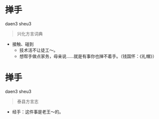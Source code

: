 # 掸手
daen3 sheu3
> 兴化方言词典
- 接触、碰到
  - 技术活不让徒工～。
  - 想帮手做点家务，母亲说……就是有事你也掸不着手。（钱国怀：《礼帽》）

# 掸手
daen3 sheu3
> 泰县方言志
- 经手：这件事是老王～的。
